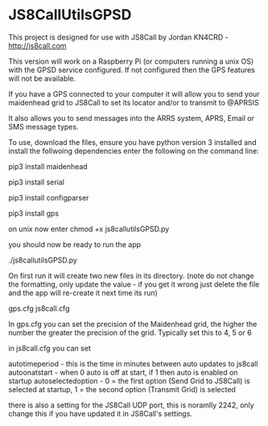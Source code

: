 # JS8CallUtilsGPSD

This project is designed for use with JS8Call by Jordan KN4CRD - http://js8call.com

This version will work on a Raspberry Pi (or computers running a unix OS) with the GPSD service configured. If not configured then the GPS features will not be available.

If you have a GPS connected to your computer it will allow you to send your maidenhead grid to JS8Call to set its locator
and/or to transmit to @APRSIS

It also allows you to send messages into the ARRS system, APRS, Email or SMS message types.

To use, download the files, ensure you have python version 3 installed and install the follwoing dependencies
enter the following on the command line:

pip3 install maidenhead

pip3 install serial

pip3 install configparser

pip3 install gps


on unix now enter
chmod +x js8callutilsGPSD.py

you should now be ready to run the app 

./js8callutilsGPSD.py

On first run it will create two new files in its directory.
(note do not change the formatting, only update the value - if you get it wrong just delete the file and the app will re-create
it next time its run)

gps.cfg
js8call.cfg

In gps.cfg you can set the precision of the Maidenhead grid, the higher the number the greater the precision of the grid. 
Typically set this to 4, 5 or 6

in js8call.cfg you can set

autotimeperiod - this is the time in minutes between auto updates to js8call
autoonatstart - when 0 auto is off at start, if 1 then auto is enabled on startup
autoselectedoption - 0 = the first option (Send Grid to JS8Call) is selected at startup, 1 = the second option (Transmit Grid) is selected

there is also a setting for the JS8Call UDP port, this is noramlly 2242, only change this if you have updated it in JS8Call's settings.



